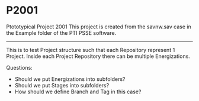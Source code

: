 # P2001
Ptototypical Project 2001
This project is created from the savnw.sav case in the Example folder of the PTI PSSE software.  

************************************************************************************************
This is to test Project structure such that each Repository represent 1 Project.
Inside each Project Repository there can be multiple Energizations.

Questions: 
- Should we put Energizations into subfolders?
- Should we put Stages into subfolders?
- How should we define Branch and Tag in this case?
